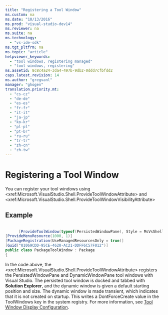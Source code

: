 ```yaml
---
title: "Registering a Tool Window"
ms.custom: na
ms.date: "10/13/2016"
ms.prod: "visual-studio-dev14"
ms.reviewer: na
ms.suite: na
ms.technology: 
  - "vs-ide-sdk"
ms.tgt_pltfrm: na
ms.topic: "article"
helpviewer_keywords: 
  - "tool windows, registering managed"
  - "tool windows, registering"
ms.assetid: 8c8c4a24-3da4-497b-9db2-0ddd7cfbfdd2
caps.latest.revision: 14
ms.author: "gregvanl"
manager: "ghogen"
translation.priority.mt: 
  - "cs-cz"
  - "de-de"
  - "es-es"
  - "fr-fr"
  - "it-it"
  - "ja-jp"
  - "ko-kr"
  - "pl-pl"
  - "pt-br"
  - "ru-ru"
  - "tr-tr"
  - "zh-cn"
  - "zh-tw"
---
```

# Registering a Tool Window
You can register your tool windows using \<xref:Microsoft.VisualStudio.Shell.ProvideToolWindowAttribute> and  \<xref:Microsoft.VisualStudio.Shell.ProvideToolWindowVisibilityAttribute>  
  
## Example  
  
```c#  
  
      [ProvideToolWindow(typeof(PersistedWindowPane), Style = MsVsShell.VsDockStyle.Tabbed, Window = "3ae79031-e1bc-11d0-8f78-00a0c9110057")] [ProvideToolWindow(typeof(DynamicWindowPane), PositionX=250, PositionY=250, Width=160, Height=180, Transient=true)] [ProvideToolWindowVisibility(typeof(DynamicWindowPane), /*UICONTEXT_SolutionExists*/"f1536ef8-92ec-443c-9ed7-fdadf150da82")]  
[ProvideMenuResource(1000, 1)]  
[PackageRegistration(UseManagedResourcesOnly = true)]  
[Guid("01069CDD-95CE-4620-AC21-DDFF6C57F012")]  
public class PackageToolWindow : Package  
{  
```  
  
 In the code above, the \<xref:Microsoft.VisualStudio.Shell.ProvideToolWindowAttribute> registers the PersistedWindowPane and DynamicWindowPane tool windows with Visual Studio. The persisted tool window is docked and tabbed with **Solution Explorer**, and the dynamic window is given a default starting position and size. The dynamic window is made transient, which indicates that it is not created on startup. This writes a DontForceCreate value in the ToolWindows key in the system registry. For more information, see [Tool Window Display Configuration](../extensibility/tool-window-display-configuration.md).